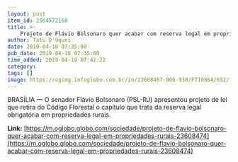 ```yaml
---
layout: post
item_id: 2564572166
title: >-
    Projeto de Flávio Bolsonaro quer acabar com reserva legal em propriedades rurais
author: Tatu D'Oquei
date: 2019-04-18 07:35:00
pub_date: 2019-04-18 07:35:00
time_added: 2019-04-19 07:42:22
category: 
tags: []
image: https://ogimg.infoglobo.com.br/in/23608467-006-938/FT1086A/652/flavio.jpg
---
```


BRASÍLIA — O senador Flávio Bolsonaro (PSL-RJ) apresentou projeto de lei que retira do Código Florestal o capítulo que trata da reserva legal obrigatória em propriedades rurais.

**Link:** [https://m.oglobo.globo.com/sociedade/projeto-de-flavio-bolsonaro-quer-acabar-com-reserva-legal-em-propriedades-rurais-23608474](https://m.oglobo.globo.com/sociedade/projeto-de-flavio-bolsonaro-quer-acabar-com-reserva-legal-em-propriedades-rurais-23608474)

